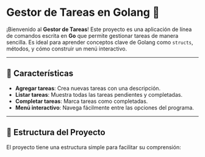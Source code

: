 # Gestor de Tareas en Golang 🚀

¡Bienvenido al **Gestor de Tareas**! Este proyecto es una aplicación de línea de comandos escrita en **Go** que permite gestionar tareas de manera sencilla. Es ideal para aprender conceptos clave de Golang como `structs`, métodos, y cómo construir un menú interactivo.

---

## 📝 Características

- **Agregar tareas**: Crea nuevas tareas con una descripción.
- **Listar tareas**: Muestra todas las tareas pendientes y completadas.
- **Completar tareas**: Marca tareas como completadas.
- **Menú interactivo**: Navega fácilmente entre las opciones del programa.

---

## 📂 Estructura del Proyecto

El proyecto tiene una estructura simple para facilitar su comprensión:
